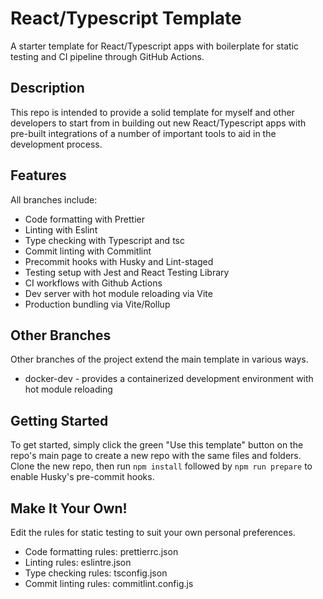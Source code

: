 # React/Typescript Template

A starter template for React/Typescript apps with boilerplate for static testing and CI pipeline through GitHub Actions.

## Description

This repo is intended to provide a solid template for myself and other developers to start from in building out new React/Typescript apps with pre-built integrations of a number of important tools to aid in the development process.

## Features

All branches include:

* Code formatting with Prettier
* Linting with Eslint
* Type checking with Typescript and tsc
* Commit linting with Commitlint
* Precommit hooks with Husky and Lint-staged
* Testing setup with Jest and React Testing Library
* CI workflows with Github Actions
* Dev server with hot module reloading via Vite
* Production bundling via Vite/Rollup

## Other Branches

Other branches of the project extend the main template in various ways.

* docker-dev - provides a containerized development environment with hot module reloading

## Getting Started

To get started, simply click the green "Use this template" button on the repo's main page to create a new repo with the same files and folders. Clone the new repo, then run ```npm install``` followed by ```npm run prepare``` to enable Husky's pre-commit hooks.

## Make It Your Own!

Edit the rules for static testing to suit your own personal preferences.

* Code formatting rules: prettierrc.json
* Linting rules: eslintre.json
* Type checking rules: tsconfig.json
* Commit linting rules: commitlint.config.js
